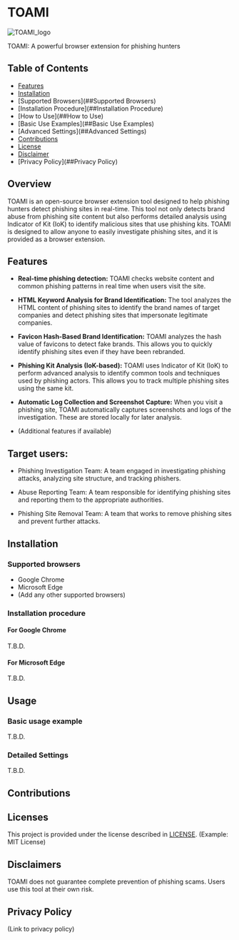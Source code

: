 # TOAMI

![TOAMI_logo](https://github.com/user-attachments/assets/5052269c-8905-4644-bbc6-f657337eef61)

TOAMI: A powerful browser extension for phishing hunters

## Table of Contents

- [Features](##Features)
- [Installation](##Installation)
- [Supported Browsers](##Supported Browsers)
- [Installation Procedure](##Installation Procedure)
- [How to Use](##How to Use)
- [Basic Use Examples](##Basic Use Examples)
- [Advanced Settings](##Advanced Settings)
- [Contributions](##Contributions)
- [License](##License)
- [Disclaimer](##Disclaimer)
- [Privacy Policy](##Privacy Policy)

## Overview
TOAMI is an open-source browser extension tool designed to help phishing hunters detect phishing sites in real-time. This tool not only detects brand abuse from phishing site content but also performs detailed analysis using Indicator of Kit (IoK) to identify malicious sites that use phishing kits. TOAMI is designed to allow anyone to easily investigate phishing sites, and it is provided as a browser extension.

## Features

* **Real-time phishing detection:** TOAMI checks website content and common phishing patterns in real time when users visit the site.
* **HTML Keyword Analysis for Brand Identification:** The tool analyzes the HTML content of phishing sites to identify the brand names of target companies and detect phishing sites that impersonate legitimate companies.
* **Favicon Hash-Based Brand Identification:** TOAMI analyzes the hash value of favicons to detect fake brands. This allows you to quickly identify phishing sites even if they have been rebranded.

* **Phishing Kit Analysis (IoK-based):** TOAMI uses Indicator of Kit (IoK) to perform advanced analysis to identify common tools and techniques used by phishing actors. This allows you to track multiple phishing sites using the same kit.

* **Automatic Log Collection and Screenshot Capture:** When you visit a phishing site, TOAMI automatically captures screenshots and logs of the investigation. These are stored locally for later analysis.

* (Additional features if available)

## Target users:
* Phishing Investigation Team: A team engaged in investigating phishing attacks, analyzing site structure, and tracking phishers.

* Abuse Reporting Team: A team responsible for identifying phishing sites and reporting them to the appropriate authorities.

* Phishing Site Removal Team: A team that works to remove phishing sites and prevent further attacks.

## Installation

### Supported browsers

* Google Chrome
* Microsoft Edge
* (Add any other supported browsers)

### Installation procedure

#### For Google Chrome

T.B.D.

#### For Microsoft Edge

T.B.D.

## Usage

### Basic usage example

T.B.D.

### Detailed Settings

T.B.D.

## Contributions

## Licenses

This project is provided under the license described in [LICENSE](LICENSE). (Example: MIT License)

## Disclaimers

TOAMI does not guarantee complete prevention of phishing scams. Users use this tool at their own risk.

## Privacy Policy

(Link to privacy policy)
